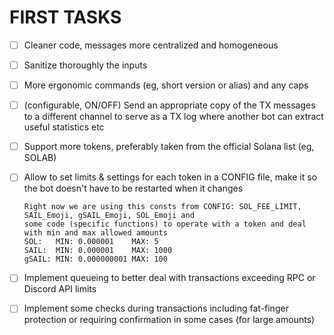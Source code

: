 # FIRST TASKS

- [ ] Cleaner code, messages more centralized and homogeneous

- [ ] Sanitize thoroughly the inputs

- [ ] More ergonomic commands (eg, short version or alias) and any caps

- [ ] (configurable, ON/OFF) Send an appropriate copy of the TX messages to a different channel to serve as a TX log where
      another bot can extract useful statistics etc

- [ ] Support more tokens, preferably taken from the official Solana list (eg, SOLAB)

- [ ] Allow to set limits & settings for each token in a CONFIG file, make it so the bot doesn't have to be restarted when it changes

      Right now we are using this consts from CONFIG: SOL_FEE_LIMIT, SAIL_Emoji, gSAIL_Emoji, SOL_Emoji and
      some code (specific functions) to operate with a token and deal with min and max allowed amounts
      SOL:   MIN: 0.000001    MAX: 5
      SAIL:  MIN: 0.000001    MAX: 1000
      gSAIL: MIN: 0.000000001 MAX: 100

- [ ] Implement queueing to better deal with transactions exceeding RPC or Discord API limits

- [ ] Implement some checks during transactions including fat-finger protection or requiring confirmation in some cases (for large amounts)
